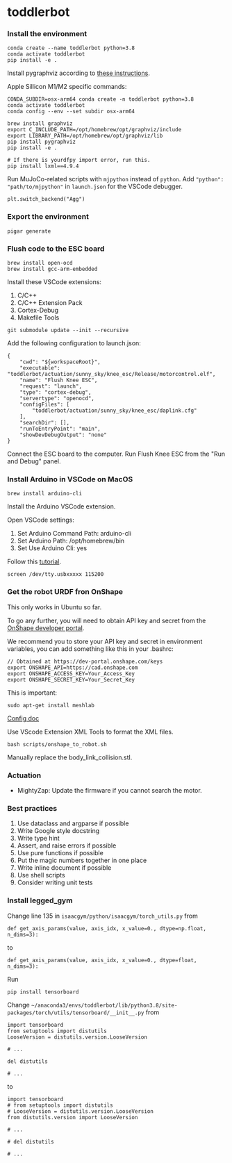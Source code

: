# toddlerbot

### Install the environment
```
conda create --name toddlerbot python=3.8
conda activate toddlerbot
pip install -e .
```

Install pygraphviz according to [these instructions](https://pygraphviz.github.io/documentation/stable/install.html).

Apple Sillicon M1/M2 specific commands:
```
CONDA_SUBDIR=osx-arm64 conda create -n toddlerbot python=3.8
conda activate toddlerbot
conda config --env --set subdir osx-arm64

brew install graphviz
export C_INCLUDE_PATH=/opt/homebrew/opt/graphviz/include
export LIBRARY_PATH=/opt/homebrew/opt/graphviz/lib
pip install pygraphviz
pip install -e .

# If there is yourdfpy import error, run this.
pip install lxml==4.9.4
```

Run MuJoCo-related scripts with `mjpython` instead of `python`.
Add `"python": "path/to/mjpython"` in `launch.json` for the VSCode debugger.

```
plt.switch_backend("Agg")
```

### Export the environment
```
pigar generate
```

### Flush code to the ESC board
```
brew install open-ocd
brew install gcc-arm-embedded
```
Install these VSCode extensions:
1. C/C++
1. C/C++ Extension Pack
1. Cortex-Debug
1. Makefile Tools

```
git submodule update --init --recursive
```

Add the following configuration to launch.json:
```
{
    "cwd": "${workspaceRoot}",
    "executable": "toddlerbot/actuation/sunny_sky/knee_esc/Release/motorcontrol.elf",
    "name": "Flush Knee ESC",
    "request": "launch",
    "type": "cortex-debug",
    "servertype": "openocd",
    "configFiles": [
        "toddlerbot/actuation/sunny_sky/knee_esc/daplink.cfg"
    ],
    "searchDir": [],
    "runToEntryPoint": "main",
    "showDevDebugOutput": "none"
}
```
Connect the ESC board to the computer.
Run Flush Knee ESC from the "Run and Debug" panel.

### Install Arduino in VSCode on MacOS
```
brew install arduino-cli
```
Install the Arduino VSCode extension.

Open VSCode settings:
1. Set Arduino Command Path: arduino-cli
1. Set Arduino Path: /opt/homebrew/bin
1. Set Use Arduino Cli: yes

Follow this [tutorial](https://learn.adafruit.com/adafruit-feather-m4-can-express/arduino-ide-setup).

```
screen /dev/tty.usbxxxxx 115200
```

### Get the robot URDF fron OnShape
This only works in Ubuntu so far.

To go any further, you will need to obtain API key and secret from the [OnShape developer portal](https://dev-portal.onshape.com/keys).

We recommend you to store your API key and secret in environment variables, you can add something like this in your .bashrc:
```
// Obtained at https://dev-portal.onshape.com/keys
export ONSHAPE_API=https://cad.onshape.com
export ONSHAPE_ACCESS_KEY=Your_Access_Key
export ONSHAPE_SECRET_KEY=Your_Secret_Key
```
This is important:
```
sudo apt-get install meshlab
```
[Config doc](https://onshape-to-robot.readthedocs.io/en/latest/config.html)

Use VScode Extension XML Tools to format the XML files.
```
bash scripts/onshape_to_robot.sh
```
Manually replace the body_link_collision.stl.

### Actuation
- MightyZap: Update the firmware if you cannot search the motor.

### Best practices
1. Use dataclass and argparse if possible
1. Write Google style docstring
1. Write type hint
1. Assert, and raise errors if possible
1. Use pure functions if possible
1. Put the magic numbers together in one place
1. Write inline document if possible
1. Use shell scripts
1. Consider writing unit tests

### Install legged_gym
Change line 135 in `isaacgym/python/isaacgym/torch_utils.py` from 
```
def get_axis_params(value, axis_idx, x_value=0., dtype=np.float, n_dims=3):
```
to
```
def get_axis_params(value, axis_idx, x_value=0., dtype=float, n_dims=3):
```

Run
```
pip install tensorboard
```

Change `~/anaconda3/envs/toddlerbot/lib/python3.8/site-packages/torch/utils/tensorboard/__init__.py` from
```
import tensorboard
from setuptools import distutils
LooseVersion = distutils.version.LooseVersion

# ...

del distutils

# ...
```
to
```
import tensorboard
# from setuptools import distutils
# LooseVersion = distutils.version.LooseVersion
from distutils.version import LooseVersion

# ...

# del distutils

# ... 
```